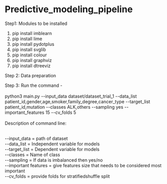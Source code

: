 # Predictive_modeling_pipeline


Step1: Modules to be installed

1) pip install imblearn
2) pip install lime
3) pip install pydotplus
4) pip install svglib
5) pip install colour
6) pip install graphviz
7) pip install dtreeviz

Step 2: Data preparation


Step 3: Run the command - <br /> <br />
python3 main.py --input_data dataset/dataset_trial_1 --data_list patient_id,gender,age,smoker,family_degree,cancer_type --target_list patient_id,mutation --classes ALK,others --sampling yes --important_features 15 --cv_folds 5
<br /><br />
Description of command line:<br /><br />

--input_data = path of dataset <br />
--data_list = Independent variable for models <br />
--target_list = Dependent variable for models <br />
--classes = Name of class <br />
--sampling = If data is imbalanced then yes/no <br />
--important features = give features size that needs to be considered most important <br />
--cv_folds = provide folds for stratifiedshuffle split <br />
